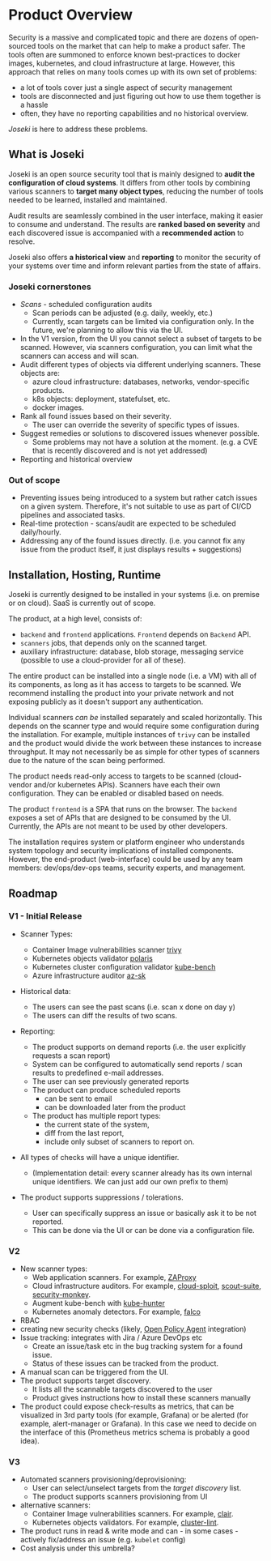 # Product Overview

Security is a massive and complicated topic and there are dozens of open-sourced tools on the market that can help to make a product safer. The tools often are summoned to enforce known best-practices to docker images, kubernetes, and cloud infrastructure at large. However, this approach that relies on many tools comes up with its own set of problems:

- a lot of tools cover just a single aspect of security management
- tools are disconnected and just figuring out how to use them together is a hassle
- often, they have no reporting capabilities and no historical overview.

*Joseki* is here to address these problems.

## What is Joseki

Joseki is an open source security tool that is mainly designed to **audit the configuration of cloud systems**. It differs from other tools by combining various scanners to **target many object types**, reducing the number of tools needed to be learned, installed and maintained.

Audit results are seamlessly combined in the user interface, making it easier to consume and understand. The results are **ranked based on severity** and each discovered issue is accompanied with a **recommended action** to resolve.

Joseki also offers **a historical view** and **reporting** to monitor the security of your systems over time and inform relevant parties from the state of affairs.

### Joseki cornerstones

- *Scans* - scheduled configuration audits
  - Scan periods can be adjusted (e.g. daily, weekly, etc.)
  - Currently, scan targets can be limited via configuration only. In the future, we're planning to allow this via the UI.
- In the V1 version, from the UI you cannot select a subset of targets to be scanned. However, via scanners configuration, you can limit what the scanners can access and will scan.
- Audit different types of objects via different underlying scanners. These objects are:
  - azure cloud infrastructure: databases, networks, vendor-specific products.
  - k8s objects: deployment, statefulset, etc.
  - docker images.
- Rank all found issues based on their severity.
  - The user can override the severity of specific types of issues.
- Suggest remedies or solutions to discovered issues whenever possible.
  - Some problems may not have a solution at the moment. (e.g. a CVE that is recently discovered and is not yet addressed)
- Reporting and historical overview

### Out of scope

- Preventing issues being introduced to a system but rather catch issues on a given system. Therefore, it's not suitable to use as part of CI/CD pipelines and associated tasks.
- Real-time protection - scans/audit are expected to be scheduled daily/hourly.
- Addressing any of the found issues directly. (i.e. you cannot fix any issue from the product itself, it just displays results + suggestions)

## Installation, Hosting, Runtime

Joseki is currently designed to be installed in your systems (i.e. on premise or on cloud). SaaS is currently out of scope.

The product, at a high level, consists of:

- `backend` and `frontend` applications. `Frontend` depends on `Backend` API.
- `scanners` jobs, that depends only on the scanned target.
- auxiliary infrastructure: database, blob storage, messaging service (possible to use a cloud-provider for all of these).

The entire product can be installed into a single node (i.e. a VM) with all of its components, as long as it has access to targets to be scanned. We recommend installing the product into your private network and not exposing publicly as it doesn't support any authentication.

Individual scanners *can be* installed separately and scaled horizontally. This depends on the scanner type and would require some configuration during the installation. For example, multiple instances of `trivy` can be installed and the product would divide the work between these instances to increase throughput. It may not necessarily be as simple for other types of scanners due to the nature of the scan being performed.

The product needs read-only access to targets to be scanned (cloud-vendor and/or kubernetes APIs). Scanners have each their own configuration. They can be enabled or disabled based on needs.

The product `frontend` is a SPA that runs on the browser. The `backend` exposes a set of APIs that are designed to be consumed by the UI. Currently, the APIs are not meant to be used by other developers.

The installation requires system or platform engineer who understands system topology and security implications of installed components. However, the end-product (web-interface) could be used by any team members: dev/ops/dev-ops teams, security experts, and management.

## Roadmap

### V1 - Initial Release

- Scanner Types:
  - Container Image vulnerabilities scanner [trivy](https://github.com/aquasecurity/trivy)
  - Kubernetes objects validator [polaris](https://github.com/FairwindsOps/polaris)
  - Kubernetes cluster configuration validator [kube-bench](https://github.com/aquasecurity/kube-bench)
  - Azure infrastructure auditor [az-sk](https://github.com/azsk/DevOpsKit)

- Historical data:
  - The users can see the past scans (i.e. scan x done on day y)
  - The users can diff the results of two scans.

- Reporting:
  - The product supports on demand reports (i.e. the user explicitly requests a scan report)
  - System can be configured to automatically send reports / scan results to predefined e-mail addresses.
  - The user can see previously generated reports
  - The product can produce scheduled reports
    - can be sent to email
    - can be downloaded later from the product
  - The product has multiple report types:
    - the current state of the system,
    - diff from the last report,
    - include only subset of scanners to report on.

- All types of checks will have a unique identifier.
  - (Implementation detail: every scanner already has its own internal unique identifiers. We can just add our own prefix to them)

- The product supports suppressions / tolerations.
  - User can specifically suppress an issue or basically ask it to be not reported.
  - This can be done via the UI or can be done via a configuration file.

### V2

- New scanner types:
  - Web application scanners. For example, [ZAProxy](https://github.com/zaproxy/zaproxy)
  - Cloud infrastructure auditors. For example, [cloud-sploit](https://github.com/cloudsploit), [scout-suite](https://github.com/nccgroup/ScoutSuite), [security-monkey](https://github.com/Netflix/security_monkey).
  - Augment kube-bench with [kube-hunter](https://github.com/aquasecurity/kube-hunter)
  - Kubernetes anomaly detectors. For example, [falco](https://github.com/falcosecurity/falco)
- RBAC
- creating new security checks (likely, [Open Policy Agent](https://www.openpolicyagent.org/) integration)
- Issue tracking: integrates with Jira / Azure DevOps etc
  - Create an issue/task etc in the bug tracking system for a found issue.
  - Status of these issues can be tracked from the product.
- A manual scan can be triggered from the UI.
- The product supports target discovery.
  - It lists all the scannable targets discovered to the user
  - Product gives instructions how to install these scanners manually
- The product could expose check-results as metrics, that can be visualized in 3rd party tools (for example, Grafana) or be alerted (for example, alert-manager or Grafana). In this case we need to decide on the interface of this (Prometheus metrics schema is probably a good idea).

### V3

- Automated scanners provisioning/deprovisioning:
  - User can select/unselect targets from the *target discovery* list.
  - The product supports scanners provisioning from UI
- alternative scanners:
  - Container Image vulnerabilities scanners. For example, [clair](https://github.com/quay/clair).
  - Kubernetes objects validators. For example, [cluster-lint](https://github.com/digitalocean/clusterlint).
- The product runs in read & write mode and can - in some cases - actively fix/address an issue (e.g. `kubelet` config)
- Cost analysis under this umbrella?
